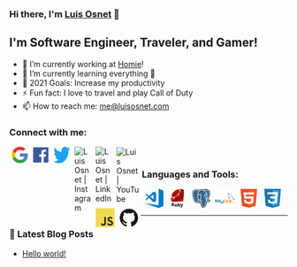 ### Hi there, I'm  [Luis Osnet](https://luisosnet.com) 👋
## I'm Software Engineer, Traveler, and Gamer!

- 🔭 I’m currently working at [Homie](https://homie.mx/h/)!
- 🌱 I’m currently learning everything 🤣
- 🥅 2021 Goals: Increase my productivity
- ⚡ Fun fact: I love to travel and play Call of Duty
- 📫 How to reach me: me@luisosnet.com



### Connect with me:

[<img align="left" alt="https://luisosnet.com" width="30px" style="margin: 0 4px"  src="https://raw.githubusercontent.com/devicons/devicon/master/icons/google/google-original.svg" />](https://luisosnet.com/)

[<img align="left" alt="Luis Osnet | Facebook" width="30px" style="margin: 0 4px"  src="https://raw.githubusercontent.com/devicons/devicon/master/icons/facebook/facebook-original.svg" />](https://www.facebook.com/luisosnet)

[<img align="left" alt="Luis Osnet | Twitter" width="30px" style="margin: 0 4px"  src="https://raw.githubusercontent.com/devicons/devicon/master/icons/twitter/twitter-original.svg" />](https://twitter.com/LuisOsnet)

[<img align="left" alt="Luis Osnet | Instagram" width="30px" style="margin: 0 4px"  src="https://seeklogo.com/images/I/instagram-new-2016-logo-D9D42A0AD4-seeklogo.com.png" />](https://www.instagram.com/luis.osnet/)

[<img align="left" alt="Luis Osnet | LinkedIn" width="30px" style="margin: 0 4px"  src="https://seeklogo.com/images/L/linkedin-icon-logo-FBADE03110-seeklogo.com.png" />](https://www.linkedin.com/in/luisosnet/)

[<img align="left" alt="Luis Osnet | YouTube" width="42px" style="margin: 1px 4px"  src="https://seeklogo.com/images/Y/youtube-icon-logo-521820CDD7-seeklogo.com.png" />](https://www.youtube.com/channel/UCu2seQbq1ebMhGlMTtW1oDQ)

<br />

### Languages and Tools:

[<img align="left" alt="Visual Studio Code" width="35px" style="margin: 0 4px"  src="https://raw.githubusercontent.com/github/explore/80688e429a7d4ef2fca1e82350fe8e3517d3494d/topics/visual-studio-code/visual-studio-code.png" />](https://luisosnet.com/blog/)

[<img align="left" alt="Ruby on Rails" width="35px" style="margin: 0 4px" src="https://raw.githubusercontent.com/devicons/devicon/master/icons/ruby/ruby-original-wordmark.svg" />](https://luisosnet.com/blog/)

[<img align="left" alt="PostgreSQL" width="35px" style="margin: 0 4px" src="https://raw.githubusercontent.com/devicons/devicon/master/icons/postgresql/postgresql-original.svg" />](https://luisosnet.com/blog/)

[<img align="left" alt="MySQL" width="35px" style="margin: 0 4px" src="https://raw.githubusercontent.com/devicons/devicon/master/icons/mysql/mysql-original-wordmark.svg" />](https://luisosnet.com/blog/)

[<img align="left" alt="HTML5" width="35px" style="margin: 0 4px" src="https://raw.githubusercontent.com/devicons/devicon/master/icons/html5/html5-original.svg" />](https://luisosnet.com/blog/)

[<img align="left" alt="CSS3" width="35px" style="margin: 0 4px" src="https://raw.githubusercontent.com/devicons/devicon/master/icons/css3/css3-original.svg" />](https://luisosnet.com/blog/)

[<img align="left" alt="JavaScript" width="35px" style="margin: 0 4px" src="https://raw.githubusercontent.com/devicons/devicon/master/icons/javascript/javascript-original.svg" />](https://luisosnet.com/blog/)

[<img align="left" alt="GitHub" width="35px" style="margin: 0 4px" src="https://raw.githubusercontent.com/devicons/devicon/master/icons/github/github-original.svg" />](https://luisosnet.com/blog/)

<br />
<br />

---

### 📕 Latest Blog Posts
<!-- BLOG-POST-LIST:START -->
- [Hello world!](https://luisosnet.com/2021/05/hello-world/)
<!-- BLOG-POST-LIST:END -->
